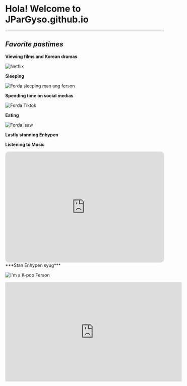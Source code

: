 # Hola! Welcome to JParGyso.github.io
---
## ***Favorite pastimes***

**Viewing films and Korean dramas**

![Netflix](https://cdn.pocket-lint.com/r/s/320x/assets/images/140219-tv-news-feature-netflix-tips-and-tricks-how-to-master-your-binge-watching-experience-image1-rjogeykeqs.jpg?v1)

**Sleeping**

![Forda sleeping man ang ferson](https://encrypted-tbn0.gstatic.com/images?q=tbn:ANd9GcT_dhLlA7u3ySRlWRUgaYA4XMiiTgbOENqjlg&usqp=CAU)

**Spending time on social medias**

![Forda Tiktok](https://encrypted-tbn0.gstatic.com/images?q=tbn:ANd9GcRGCHhkp6Ou1EdbP7WVKiaZGxHYasrMQt42AHt5IADsC5JM2ErM2G3ya1hzlIVmjMFUuVw&usqp=CAU
)

**Eating** 

![Forda Isaw](https://encrypted-tbn0.gstatic.com/images?q=tbn:ANd9GcSWBnk8_zHvAKa5omwFDt_BGdVa06-PVWQDWQ&usqp=CAU)

**Lastly stanning Enhypen**

**Listening to Music**
<iframe style="border-radius:12px" src="https://open.spotify.com/embed/track/5elW2CKSoqjYoJ32AGDxf1?utm_source=generator" width="100%" height="352" frameBorder="0" allowfullscreen="" allow="autoplay; clipboard-write; encrypted-media; fullscreen; picture-in-picture" loading="lazy"></iframe>
***Stan Enhypen syug***

![I'm a K-pop Ferson](https://encrypted-tbn0.gstatic.com/images?q=tbn:ANd9GcQ-1HUhOpNnA1tgb77vCaACp41lGiWriS8xPCLSCxK8eMM3KaYB7kXfA46oxhpXxVVJqeg&usqp=CAU)

<iframe width="560" height="315" src="https://www.youtube.com/embed/hLfItPNreoI" title="YouTube video player" frameborder="0" allow="accelerometer; autoplay; clipboard-write; encrypted-media; gyroscope; picture-in-picture" allowfullscreen></iframe>
